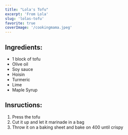 ```yaml
---
title: "Lola's Tofu"
excerpt: 'From Lola'
slug: 'lolas-tofu'
favorite: true
coverImage: '/cookingmama.jpeg'
---
```


## Ingredients: 
- 1 block of tofu
- Olive oil
- Soy sauce
- Hoisin
- Turmeric
- Lime
- Maple Syrup


## Insructions:

1. Press the tofu
2. Cut it up and let it marinade in a bag
3. Throw it on a baking sheet and bake on 400 until crispy
